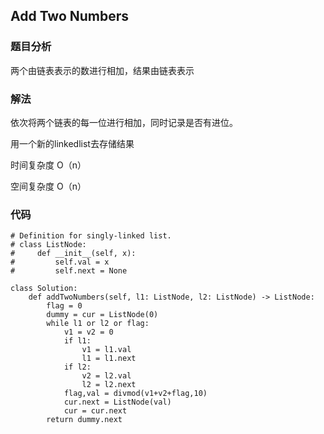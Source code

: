 ## Add Two Numbers

### 题目分析
两个由链表表示的数进行相加，结果由链表表示

### 解法

依次将两个链表的每一位进行相加，同时记录是否有进位。

用一个新的linkedlist去存储结果

时间复杂度 O（n）

空间复杂度 O（n）


### 代码
```
# Definition for singly-linked list.
# class ListNode:
#     def __init__(self, x):
#         self.val = x
#         self.next = None

class Solution:
    def addTwoNumbers(self, l1: ListNode, l2: ListNode) -> ListNode:
        flag = 0
        dummy = cur = ListNode(0)
        while l1 or l2 or flag:
            v1 = v2 = 0
            if l1:
                v1 = l1.val
                l1 = l1.next
            if l2:
                v2 = l2.val
                l2 = l2.next
            flag,val = divmod(v1+v2+flag,10)
            cur.next = ListNode(val)
            cur = cur.next
        return dummy.next
```
